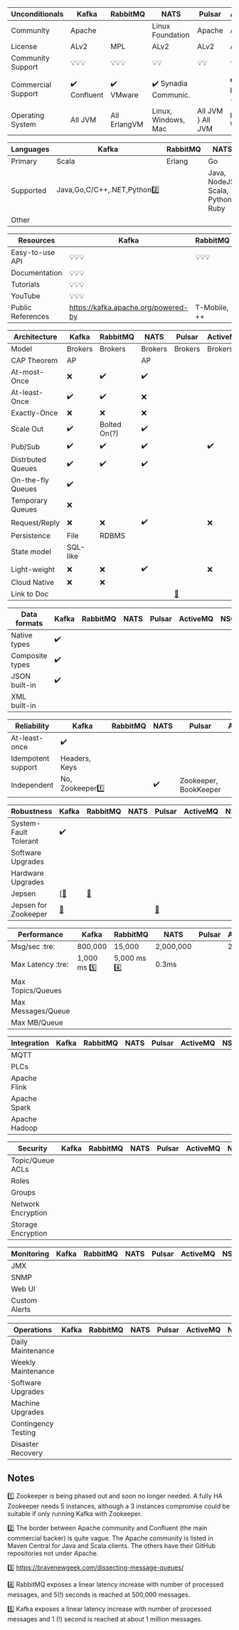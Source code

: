 


Unconditionals      | Kafka              | RabbitMQ           | NATS               | Pulsar             | ActiveMQ           | NSQ
--------------------|--------------------|--------------------|--------------------|--------------------|--------------------|--------------------
Community           | Apache             |                    | Linux Foundation   | Apache             | Apache             | Github
License             | ALv2               | MPL                | ALv2               | ALv2               | ALv2               | MIT
Community Support   | :bulb::bulb::bulb: | :bulb::bulb::bulb: | :bulb::bulb:       | :bulb::bulb:       | :bulb::bulb:       | :bulb:
Commercial Support  | :heavy_check_mark: Confluent | :heavy_check_mark: VMware | :heavy_check_mark: Synadia Communic. |  | :heavy_check_mark: RedHat, ++ | :x: 
Operating System    | All JVM            | All ErlangVM       | Linux, Windows, Mac | All JVM           } All JVM            | Linux, Windows

Languages           | Kafka              | RabbitMQ           | NATS               | Pulsar             | ActiveMQ           | NSQ
--------------------|--------------------|--------------------|--------------------|--------------------|--------------------|--------------------
Primary             | Scala              | Erlang             | Go                 | Java               | Java               | Go
Supported           | Java,Go,C/C++,.NET,Python:two: |                    | Java, NodeJS, Scala, Python, Ruby |                    |                    |
Other               |                    |                    |                    |                    |                    |
                    
Resources           | Kafka              | RabbitMQ           | NATS               | Pulsar             | ActiveMQ           | NSQ
--------------------|--------------------|--------------------|--------------------|--------------------|--------------------|--------------------
Easy-to-use API     | :bulb::bulb::bulb: | :bulb::bulb::bulb: | :bulb:             |                    |                    |
Documentation       | :bulb::bulb::bulb: |                    | :bulb:             |                    | :bulb::bulb::bulb: | :bulb:
Tutorials           | :bulb::bulb::bulb: |                    | :bulb:             |                    |                    |
YouTube             | :bulb::bulb::bulb: |                    | :bulb::bulb:       |                    |                    |
Public References   | https://kafka.apache.org/powered-by | T-Mobile, ++ | CloudFoundry  | Yahoo  |                    |
                    
Architecture        | Kafka              | RabbitMQ           | NATS               | Pulsar             | ActiveMQ           | NSQ
--------------------|--------------------|--------------------|--------------------|--------------------|--------------------|--------------------
Model               | Brokers            | Brokers            | Brokers            | Brokers            | Brokers            |
CAP Theorem         | AP                 |                    | AP                 |                    |                    |                    
At-most-Once        | :x:                | :heavy_check_mark: | :heavy_check_mark: |                    |                    |                    
At-least-Once       | :heavy_check_mark: | :heavy_check_mark: | :x:                |                    |                    |  
Exactly-Once        | :x:                | :x:                | :x:                |                    |                    |                    
Scale Out           | :heavy_check_mark: | Bolted On(?)       | :heavy_check_mark: |                    |                    |
Pub/Sub             | :heavy_check_mark: | :heavy_check_mark: | :heavy_check_mark: |                    | :heavy_check_mark: | :heavy_check_mark:
Distrbuted Queues   | :heavy_check_mark: | :heavy_check_mark: | :heavy_check_mark: |                    |                    |                    
On-the-fly Queues   | :heavy_check_mark: |                    |                    |                    |                    |
Temporary Queues    | :x:                |                    |                    |                    |                    |
Request/Reply       | :x:                | :x:                | :heavy_check_mark: |                    | :x:                | :x:
Persistence         | File               | RDBMS              |                    |                    |                    |                    
State model         | SQL-like           |                    |                    |                    |                    |                    
Light-weight        | :x:                | :x:                | :heavy_check_mark: |                    | :x:                | :heavy_check_mark:                   
Cloud Native        | :x:                | :x:                |                    |                    |                    |                    
Link to Doc         |                    |                    |                    | [:bookmark_tabs:](https://pulsar.apache.org/docs/en/concepts-architecture-overview) |  |

Data formats        | Kafka              | RabbitMQ           | NATS               | Pulsar             | ActiveMQ           | NSQ                
--------------------|--------------------|--------------------|--------------------|--------------------|--------------------|--------------------
Native types        | :heavy_check_mark: |                    |                    |                    |                    |                    
Composite types     | :heavy_check_mark: |                    |                    |                    |                    |                    
JSON built-in       | :heavy_check_mark: |                    |                    |                    |                    |                    
XML built-in        |                    |                    |                    |                    |                    |                    

Reliability         | Kafka              | RabbitMQ           | NATS               | Pulsar             | ActiveMQ           | NSQ                
--------------------|--------------------|--------------------|--------------------|--------------------|--------------------|--------------------
At-least-once       | :heavy_check_mark: |                    |                    |                    |                    
Idempotent support  | Headers, Keys      |                    |                    |                    |                    
Independent         | No, Zookeeper:one: |                    | :heavy_check_mark: | Zookeeper, BookKeeper |                    |                    

Robustness          | Kafka              | RabbitMQ           | NATS               | Pulsar             | ActiveMQ           | NSQ                
--------------------|--------------------|--------------------|--------------------|--------------------|--------------------|--------------------
System-Fault Tolerant|:heavy_check_mark: |                    |                    |                    |                    |                    
Software Upgrades   |                    |                    |                    |                    |                    |                    
Hardware Upgrades   |                    |                    |                    |                    |                    |                    
Jepsen              | [[:bookmark_tabs:](https://aphyr.com/posts/293-call-me-maybe-kafka) | [:bookmark_tabs:](https://aphyr.com/posts/315-call-me-maybe-rabbitmq) | | | | 
Jepsen for Zookeeper | [:bookmark_tabs:](https://aphyr.com/posts/291-call-me-maybe-zookeeper) | | | [:bookmark_tabs:](https://aphyr.com/posts/291-call-me-maybe-zookeeper) | |

Performance         | Kafka              | RabbitMQ           | NATS               | Pulsar             | ActiveMQ           | NSQ                
--------------------|--------------------|--------------------|--------------------|--------------------|--------------------|--------------------
Msg/sec :tre:       | 800,000            | 15,000             | 2,000,000          |                    |  25,000            | 10,000             
Max Latency :tre:   | 1,000 ms :five:    | 5,000 ms :four:    | 0.3ms              |                    |                    | 100ms              
Max Topics/Queues   |                    |                    |                    |                    |                    |                    
Max Messages/Queue  |                    |                    |                    |                    |                    |                    
Max MB/Queue        |                    |                    |                    |                    |                    |                    

Integration         | Kafka              | RabbitMQ           | NATS               | Pulsar             | ActiveMQ           | NSQ                
--------------------|--------------------|--------------------|--------------------|--------------------|--------------------|--------------------
MQTT                |                    |                    |                    |                    |                    |                    
PLCs                |                    |                    |                    |                    |                    |                    
Apache Flink        |                    |                    |                    |                    |                    |                    
Apache Spark        |                    |                    |                    |                    |                    |                    
Apache Hadoop       |                    |                    |                    |                    |                    |                    

Security            | Kafka              | RabbitMQ           | NATS               | Pulsar             | ActiveMQ           | NSQ                
--------------------|--------------------|--------------------|--------------------|--------------------|--------------------|--------------------
Topic/Queue ACLs    |                    |                    |                    |                    |                    |                    
Roles               |                    |                    |                    |                    |                    |                    
Groups              |                    |                    |                    |                    |                    |                    
Network Encryption  |                    |                    |                    |                    |                    |                    
Storage Encryption  |                    |                    |                    |                    |                    |                    

Monitoring          | Kafka              | RabbitMQ           | NATS               | Pulsar             | ActiveMQ           | NSQ                
--------------------|--------------------|--------------------|--------------------|--------------------|--------------------|--------------------
JMX                 |                    |                    |                    |                    |                    |                    
SNMP                |                    |                    |                    |                    |                    |                    
Web UI              |                    |                    |                    |                    |                    |                    
Custom Alerts       |                    |                    |                    |                    |                    |                    

Operations          | Kafka              | RabbitMQ           | NATS               | Pulsar             | ActiveMQ           | NSQ                
--------------------|--------------------|--------------------|--------------------|--------------------|--------------------|--------------------
Daily Maintenance   |                    |                    |                    |                    |                    |                    
Weekly Maintenance  |                    |                    |                    |                    |                    |                    
Software Upgrades   |                    |                    |                    |                    |                    |                    
Machine Upgrades    |                    |                    |                    |                    |                    |                    
Contingency Testing |                    |                    |                    |                    |                    |                    
Disaster Recovery   |                    |                    |                    |                    |                    |                    

## Notes
:one: Zookeeper is being phased out and soon no longer needed. A fully HA Zookeeper needs 5 instances, although a 3 instances compromise could be suitable if only running Kafka with Zookeeper.

:two: The border between Apache community and Confluent (the main commercial backer) is quite vague. The Apache community is listed in Maven Central for Java and Scala clients. The others have their GitHub repositories not under Apache.

:three: https://bravenewgeek.com/dissecting-message-queues/

:four: RabbitMQ exposes a linear latency increase with number of processed messages, and 5(!) seconds is reached at 500,000 messages.

:five: Kafka exposes a linear latency increase with number of processed messages and 1 (!) second is reached at about 1 million messages.
